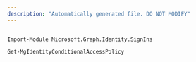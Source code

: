 ```yaml
---
description: "Automatically generated file. DO NOT MODIFY"
---
```


```powershellv2

Import-Module Microsoft.Graph.Identity.SignIns

Get-MgIdentityConditionalAccessPolicy

```